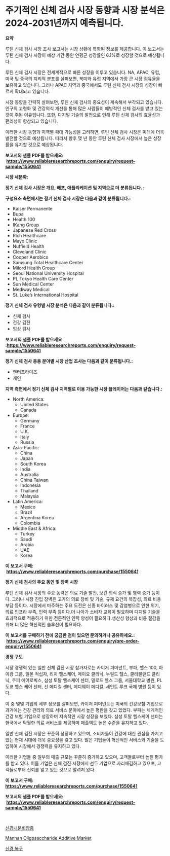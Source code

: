 <p><h1>주기적인 신체 검사 시장 동향과 시장 분석은 2024-2031년까지 예측됩니다.</h1></p><p><strong>요약</strong></p>
<p><p>루틴 신체 검사 시장 조사 보고서는 시장 상황에 특화된 정보를 제공합니다. 이 보고서는 루틴 신체 검사 시장이 예상 기간 동안 연평균 성장률인 6.1%로 성장할 것으로 예상됩니다.</p><p>루틴 신체 검사 시장은 전세계적으로 빠른 성장을 이루고 있습니다. NA, APAC, 유럽, 미국 및 중국의 지리적 분포를 살펴보면, 북미와 유럽 지역에서 가장 큰 시장 점유율을 보유하고 있습니다. 그러나 APAC 지역과 중국에서도 루틴 신체 검사 시장의 성장이 빠르게 확대되고 있습니다.</p><p>시장 동향을 간략히 살펴보면, 루틴 신체 검사의 중요성이 계속해서 부각되고 있습니다. 인구의 고령화 및 건강의식 개선을 통해 많은 사람들이 예방적인 신체 검사를 받고 있는 것이 주된 이유입니다. 또한, 디지털 기술의 발전으로 인해 루틴 신체 검사의 효율성과 편리성이 향상되고 있습니다.</p><p>이러한 시장 동향과 지역별 확대 가능성을 고려하면, 루틴 신체 검사 시장은 미래에 더욱 발전할 것으로 예상됩니다. 따라서 향후 몇 년 동안 루틴 신체 검사 시장에서 높은 성장률을 유지할 것으로 예상됩니다.</p></p>
<p><strong>보고서의 샘플 PDF를 받으세요: &nbsp;<a href="https://www.reliableresearchreports.com/enquiry/request-sample/1550641">https://www.reliableresearchreports.com/enquiry/request-sample/1550641</a></strong></p>
<p><strong>시장 세분화:</strong></p>
<p><strong> 정기 신체 검사 시장은 개요, 배포, 애플리케이션 및 지역으로 더 분류됩니다. :</strong></p>
<p><strong>구성요소 측면에서는 정기 신체 검사 시장은 다음과 같이 분류됩니다.:</strong></p>
<p><ul><li>Kaiser Permanente</li><li>Bupa</li><li>Health 100</li><li>IKang Group</li><li>Japanese Red Cross</li><li>Rich Healthcare</li><li>Mayo Clinic</li><li>Nuffield Health</li><li>Cleveland Clinic</li><li>Cooper Aerobics</li><li>Samsung Total Healthcare Center</li><li>Milord Health Group</li><li>Seoul National University Hospital</li><li>PL Tokyo Health Care Center</li><li>Sun Medical Center</li><li>Mediway Medical</li><li>St. Luke’s International Hospital</li></ul></p>
<p><strong> 정기 신체 검사 유형별 시장 분석은 다음과 같이 분류됩니다.:</strong></p>
<p><ul><li>신체 검사</li><li>건강 검진</li><li>임상 검사</li></ul></p>
<p><strong>보고서의 샘플 PDF를 받으세요 :<a href="https://www.reliableresearchreports.com/enquiry/request-sample/1550641">https://www.reliableresearchreports.com/enquiry/request-sample/1550641</a></strong></p>
<p><strong> 정기 신체 검사 응용 분야별 시장 산업 조사는 다음과 같이 분류됩니다.:</strong></p>
<p><ul><li>엔터프라이즈</li><li>개인</li></ul></p>
<p><strong>지역 측면에서 정기 신체 검사 지역별로 이용 가능한 시장 플레이어는 다음과 같습니다.:</strong></p>
<p><ul>
    <li>
        North America:
        <ul>
            <li>United States</li>
            <li>Canada</li>
        </ul>
    </li>
    <li>
        Europe:
        <ul>
            <li>Germany</li>
            <li>France</li>
            <li>U.K.</li>
            <li>Italy</li>
            <li>Russia</li>
        </ul>
    </li>
    <li>
        Asia-Pacific:
        <ul>
            <li>China</li>
            <li>Japan</li>
            <li>South Korea</li>
            <li>India</li>
            <li>Australia</li>
            <li>China Taiwan</li>
            <li>Indonesia</li>
            <li>Thailand</li>
            <li>Malaysia</li>
        </ul>
    </li>
    <li>
        Latin America:
        <ul>
            <li>Mexico</li>
            <li>Brazil</li>
            <li>Argentina Korea</li>
            <li>Colombia</li>
        </ul>
    </li>
    <li>
        Middle East & Africa:
        <ul>
            <li>Turkey</li>
            <li>Saudi</li>
            <li>Arabia</li>
            <li>UAE</li>
            <li>Korea</li>
        </ul>
    </li>
    </ul></p>
<p><strong>이 보고서 구매: &nbsp;<a href="https://www.reliableresearchreports.com/purchase/1550641">https://www.reliableresearchreports.com/purchase/1550641</a></strong></p>
<p><strong>정기 신체 검사의 주요 동인 및 장벽 시장</strong></p>
<p><p>루틴 신체 검사 시장의 주요 동력은 의료 기술 발전, 보건 의식 증가 및 병력 증가 등이다. 그러나 시장 진입 장벽은 고가의 의료 장비 및 기술, 규제 요건의 복잡성, 의료 비용 부담 등이다. 시장에서 마주하는 주요 도전은 신종 바이러스 및 감염병으로 인한 위기, 의료 인프라 부족, 인력 부족 등이다.더 나아가 소비자 교육이 필요하며 디지털 기술을 효과적으로 적용하기 위한 전문적인 인력 양성이 필요하다.생산성 향상과 비용 절감을 위해 더 많은 혁신적인 솔루션이 필요하다.</p></p>
<p><strong>이 보고서를 구매하기 전에 궁금한 점이 있으면 문의하거나 공유하세요.: &nbsp;<a href="https://www.reliableresearchreports.com/enquiry/pre-order-enquiry/1550641">https://www.reliableresearchreports.com/enquiry/pre-order-enquiry/1550641</a></strong></p>
<p><strong>경쟁 구도</strong></p>
<p><p>시장 경쟁력 있는 일반 신체 검진 시장 참가자로는 카이저 퍼머넌트, 부파, 헬스 100, 아이캉 그룹, 일본 적십자, 리치 헬스케어, 메이요 클리닉, 누필드 헬스, 클리블랜드 클리닉, 쿠퍼 에어로빅스, 삼성 토탈 헬스케어 센터, 밀로드 헬스 그룹, 서울대학교 병원, PL 도쿄 헬스 케어 센터, 선 메디컬 센터, 메디웨이 메디칼, 세인트 루크 국제 병원 등이 있다. </p><p>이 중 몇몇 기업의 세부 정보를 살펴보면, 카이저 퍼머넌트는 미국의 건강보험 기업으로 과거에는 건강 관리와 의료 서비스 분야에서 높은 평판을 갖고 있었다. 부파는 세계적인 건강 보험 기업으로 성장하며 지속적인 시장 성장을 보였다. 삼성 토탈 헬스케어 센터는 한국에서 탁월한 의료 서비스를 제공하며 매출액도 높은 수준을 유지하고 있다.</p><p>일반 신체 검진 시장은 꾸준히 성장하고 있으며, 소비자들이 건강에 대한 관심을 가지고 있는 현재 시대에 더욱 중요성을 갖고 있다. 많은 기업들이 혁신적인 서비스와 기술을 도입하여 시장에서 경쟁력을 유지하고 있다.</p><p>이러한 기업들 중 일부의 매출 규모는 꾸준히 증가하고 있으며, 고객들로부터 높은 평가를 받고 있다. 이들 기업은 신체 검진 시장에서 선두 기업으로 자리매김하고 있으며, 고객들로부터 신뢰를 얻고 있는 것으로 알려져 있다.</p></p>
<p><strong>이 보고서 구매: &nbsp; <a href="https://www.reliableresearchreports.com/purchase/1550641">https://www.reliableresearchreports.com/purchase/1550641</a></strong></p>
<p><strong>보고서의 샘플 PDF를 받으세요: &nbsp;<a href="https://www.reliableresearchreports.com/enquiry/request-sample/1550641">https://www.reliableresearchreports.com/enquiry/request-sample/1550641</a></strong><strong></strong></p>
<p>&nbsp;</p>
<p><p><a href="https://github.com/Madalyell456456/Market-Research-Report-List-1/blob/main/57062826185.md">신경내분비암종</a></p><p><a href="https://github.com/Sinjinluong3e0awx2m195k76/Market-Research-Report-List-1/blob/main/mannan-oligosaccharide-additive-market.md">Mannan Oligosaccharide Additive Market</a></p><p><a href="https://github.com/vs019sa3m8x/Market-Research-Report-List-1/blob/main/96702656184.md">신경 복구</a></p></p>